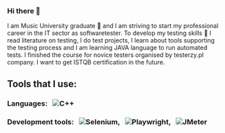 ### Hi there 👋

I am Music University graduate 🎹 and I am striving to start my professional career in the IT sector as softwaretester. 
To develop my testing skills 💪 I read literature on testing, I do test projects, I learn about tools supporting the testing process and 
I am learning JAVA language to run automated tests. I finished the course for novice testers organised by testerzy.pl company. 
I want to get ISTQB certification in the future.

## Tools that I use:

### Languages: &nbsp; ![C++](https://img.shields.io/badge/C%2B%2B-black?style=flat&logo=C%2B%2B&logoColor=%23535bf5)

### Development tools: &nbsp; ![Selenium](https://img.shields.io/badge/Selenium-black?style=flat&logo=selenium&logoColor=%2319CE49), &nbsp; ![Playwright](https://img.shields.io/badge/Playwright-black?style=flat&logo=playwright&logoColor=%2319CE49), &nbsp; ![JMeter](https://img.shields.io/badge/JMeter-black?style=flat&logo=apache&logoColor=%23F37B68)

<!--Here are some ideas to get you started:

- 🔭 I’m currently working on ...
- 🌱 I’m currently learning ...
- 👯 I’m looking to collaborate on ...
- 🤔 I’m looking for help with ...
- 💬 Ask me about ...
- 📫 How to reach me: ...
- 😄 Pronouns: ...
- ⚡ Fun fact: ...
-->
